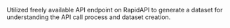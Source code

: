 Utilized freely available API endpoint on RapidAPI to generate a dataset for understanding the API call process and dataset creation.
